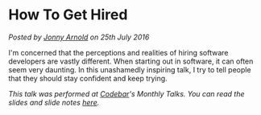 # How To Get Hired
<!--- interviews,software -->
*Posted by [Jonny Arnold](/) on 25th July 2016*

I'm concerned that the perceptions and realities of hiring software developers are vastly different. When starting out in software, it can often seem very daunting. In this unashamedly inspiring talk, I try to tell people that they should stay confident and keep trying.

*This talk was performed at [Codebar](http://www.codebar.io/)'s Monthly Talks. You can read the slides and slide notes [here](https://docs.google.com/presentation/d/1zoGZVXd9b0XWAVspuo0banYJJ8IXCk22S1czDZSMh4Q/edit?usp=sharing).*
